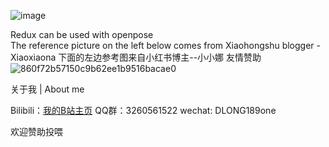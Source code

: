 

![image](https://github.com/user-attachments/assets/02b45893-cc2f-4dd1-aae9-a83d28b1a395)

Redux can be used with openpose  
The reference picture on the left below comes from Xiaohongshu blogger - Xiaoxiaona
下面的左边参考图来自小红书博主--小小娜 友情赞助
![860f72b57150c9b62ee1b9516bacae0](https://github.com/user-attachments/assets/6316407d-d392-453e-b295-680242ecafad)

关于我 | About me

Bilibili：[我的B站主页](https://space.bilibili.com/498399023?spm_id_from=333.1007.0.0)
QQ群：3260561522
wechat: DLONG189one

欢迎赞助投喂
